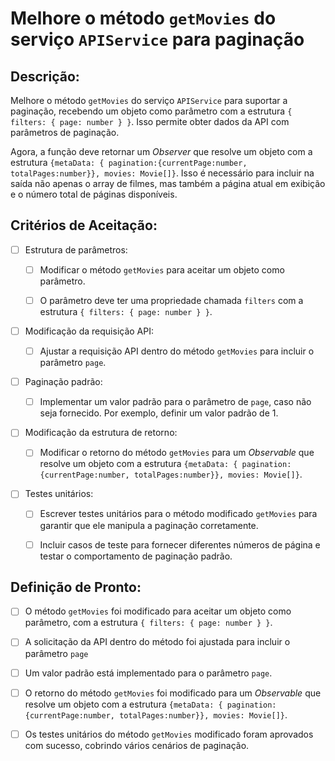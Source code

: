 # Melhore o método `getMovies` do serviço `APIService` para paginação

## Descrição:

Melhore o método `getMovies` do serviço `APIService` para suportar a paginação, recebendo um objeto como parâmetro com a estrutura `{ filters: { page: number } }`. Isso permite obter dados da API com parâmetros de paginação.

Agora, a função deve retornar um _Observer_ que resolve um objeto com a estrutura `{metaData: { pagination:{currentPage:number, totalPages:number}}, movies: Movie[]}`. Isso é necessário para incluir na saída não apenas o array de filmes, mas também a página atual em exibição e o número total de páginas disponíveis.

## Critérios de Aceitação:

- [ ] Estrutura de parâmetros:

    - [ ] Modificar o método `getMovies` para aceitar um objeto como parâmetro.

    - [ ] O parâmetro deve ter uma propriedade chamada `filters` com a estrutura `{ filters: { page: number } }`.

- [ ] Modificação da requisição API:

    - [ ] Ajustar a requisição API dentro do método `getMovies` para incluir o parâmetro `page`.

- [ ] Paginação padrão:
    
    - [ ] Implementar um valor padrão para o parâmetro de `page`, caso não seja fornecido. Por exemplo, definir um valor padrão de 1.

- [ ] Modificação da estrutura de retorno:

    - [ ] Modificar o retorno do método `getMovies` para um _Observable_ que resolve um objeto com a estrutura `{metaData: { pagination:{currentPage:number, totalPages:number}}, movies: Movie[]}`.

- [ ] Testes unitários:
    
    - [ ] Escrever testes unitários para o método modificado `getMovies` para garantir que ele manipula a paginação corretamente.
    
    - [ ] Incluir casos de teste para fornecer diferentes números de página e testar o comportamento de paginação padrão.

## Definição de Pronto:

- [ ] O método `getMovies` foi modificado para aceitar um objeto como parâmetro, com a estrutura `{ filters: { page: number } }`.

- [ ] A solicitação da API dentro do método foi ajustada para incluir o parâmetro `page`

- [ ] Um valor padrão está implementado para o parâmetro `page`.

- [ ] O retorno do método `getMovies` foi modificado para um _Observable_ que resolve um objeto com a estrutura `{metaData: { pagination:{currentPage:number, totalPages:number}}, movies: Movie[]}`.

- [ ] Os testes unitários do método `getMovies` modificado foram aprovados com sucesso, cobrindo vários cenários de paginação.

